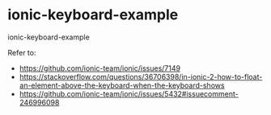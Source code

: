 # ionic-keyboard-example
ionic-keyboard-example

Refer to: 
- https://github.com/ionic-team/ionic/issues/7149
- https://stackoverflow.com/questions/36706398/in-ionic-2-how-to-float-an-element-above-the-keyboard-when-the-keyboard-shows
- https://github.com/ionic-team/ionic/issues/5432#issuecomment-246996098